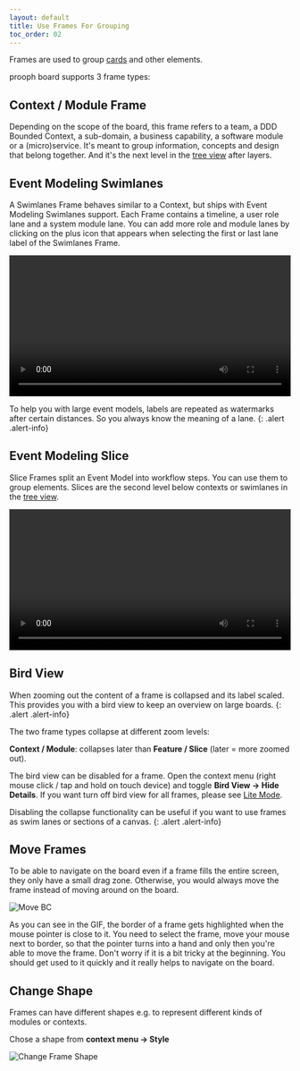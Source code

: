 ```yaml
---
layout: default
title: Use Frames For Grouping
toc_order: 02
---
```


Frames are used to group [cards]({{site.baseurl}}/board_workspace/Cards.html) and other elements.

prooph board supports 3 frame types:

## Context / Module Frame

Depending on the scope of the board, this frame refers to a team, a DDD Bounded Context, a sub-domain, a business capability, a software module or a (micro)service. It's meant to group information, concepts and design that belong together. And it's the next level in the [tree view]({{site.baseurl}}/board_workspace/Tree-View.html) after layers.

## Event Modeling Swimlanes

A Swimlanes Frame behaves similar to a Context, but ships with Event Modeling Swimlanes support. Each Frame contains a timeline, a user role lane and a system module lane. You can add more role and module lanes by clicking on the plus icon that appears when selecting the first or last lane label of the Swimlanes Frame.

<div class="video-container">
    <video style="width: 100%" controls>
        <source src="{{site.baseUrl}}/assets/video/board_workspace/swimlanes_frame.webm">
    </video>
</div>

To help you with large event models, labels are repeated as watermarks after certain distances. So you always know the meaning of a lane.
{: .alert .alert-info}

## Event Modeling Slice
Slice Frames split an Event Model into workflow steps. You can use them to group elements. Slices are the second level below contexts or swimlanes in the [tree view]({{site.baseurl}}/board_workspace/Tree-View.html).

<div class="video-container">
    <video style="width: 100%" controls>
        <source src="{{site.baseUrl}}/assets/video/board_workspace/slicing.webm">
    </video>
</div>


## Bird View

When zooming out the content of a frame is collapsed and its label scaled. This provides you with a bird view to keep an overview on large boards.
{: .alert .alert-info}

The two frame types collapse at different zoom levels:

**Context / Module**: collapses later than **Feature / Slice** (later = more zoomed out).

The bird view can be disabled for a frame. Open the context menu (right mouse click / tap and hold on touch device) and toggle **Bird View -> Hide Details**.
If you want turn off bird view for all frames, please see [Lite Mode]({{site.baseurl}}/board_workspace/Lite-Mode.html).

Disabling the collapse functionality can be useful if you want to use frames as swim lanes or sections of a canvas.
{: .alert .alert-info}

## Move Frames

To be able to navigate on the board even if a frame fills the entire screen, they only have a small drag zone. Otherwise, you would always move the frame instead of moving around on the board.

<img src="{{site.baseurl}}/assets/images/bc_move.gif" alt="Move BC" />

As you can see in the GIF, the border of a frame gets highlighted when the mouse pointer is close to it. You need to select the frame, move your mouse next to border, so that the pointer turns into a hand and only then you're able to move the frame. Don't worry if it is a bit tricky at the beginning. You should get used to it quickly and it really helps to navigate on the board.

## Change Shape

Frames can have different shapes e.g. to represent different kinds of modules or contexts.

Chose a shape from **context menu -> Style**

<img src="{{site.baseurl}}/assets/images/frames_change_shape.gif" alt="Change Frame Shape" />
